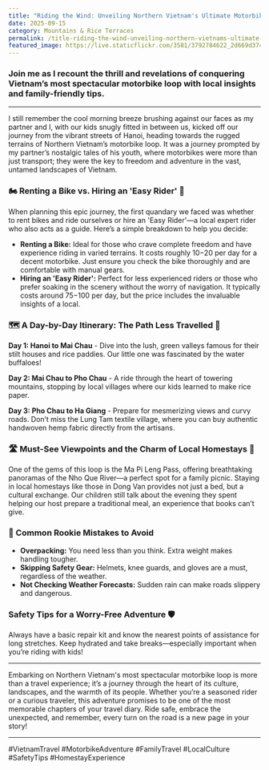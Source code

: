 ```yaml
---
title: "Riding the Wind: Unveiling Northern Vietnam's Ultimate Motorbike Adventure"
date: 2025-09-15
category: Mountains & Rice Terraces
permalink: /title-riding-the-wind-unveiling-northern-vietnams-ultimate-motorbike-adventure/
featured_image: https://live.staticflickr.com/3581/3792784622_2d669d3746.jpg
---
```

### Join me as I recount the thrill and revelations of conquering Vietnam’s most spectacular motorbike loop with local insights and family-friendly tips.

- - -

I still remember the cool morning breeze brushing against our faces as my partner and I, with our kids snugly fitted in between us, kicked off our journey from the vibrant streets of Hanoi, heading towards the rugged terrains of Northern Vietnam’s motorbike loop. It was a journey prompted by my partner’s nostalgic tales of his youth, where motorbikes were more than just transport; they were the key to freedom and adventure in the vast, untamed landscapes of Vietnam.

### 🏍️ Renting a Bike vs. Hiring an 'Easy Rider' 🛵

When planning this epic journey, the first quandary we faced was whether to rent bikes and ride ourselves or hire an 'Easy Rider'—a local expert rider who also acts as a guide. Here’s a simple breakdown to help you decide:

* **Renting a Bike:** Ideal for those who crave complete freedom and have experience riding in varied terrains. It costs roughly $10-$20 per day for a decent motorbike. Just ensure you check the bike thoroughly and are comfortable with manual gears.
* **Hiring an 'Easy Rider':** Perfect for less experienced riders or those who prefer soaking in the scenery without the worry of navigation. It typically costs around $75-$100 per day, but the price includes the invaluable insights of a local.

### 🗺️ A Day-by-Day Itinerary: The Path Less Travelled 🌄

**Day 1: Hanoi to Mai Chau** - Dive into the lush, green valleys famous for their stilt houses and rice paddies. Our little one was fascinated by the water buffaloes!

**Day 2: Mai Chau to Pho Chau** - A ride through the heart of towering mountains, stopping by local villages where our kids learned to make rice paper.

**Day 3: Pho Chau to Ha Giang** - Prepare for mesmerizing views and curvy roads. Don’t miss the Lung Tam textile village, where you can buy authentic handwoven hemp fabric directly from the artisans.

### 🛣️ Must-See Viewpoints and the Charm of Local Homestays 🏡

One of the gems of this loop is the Ma Pi Leng Pass, offering breathtaking panoramas of the Nho Que River—a perfect spot for a family picnic. Staying in local homestays like those in Dong Van provides not just a bed, but a cultural exchange. Our children still talk about the evening they spent helping our host prepare a traditional meal, an experience that books can’t give.

### 🛑 Common Rookie Mistakes to Avoid

* **Overpacking:** You need less than you think. Extra weight makes handling tougher.
* **Skipping Safety Gear:** Helmets, knee guards, and gloves are a must, regardless of the weather.
* **Not Checking Weather Forecasts:** Sudden rain can make roads slippery and dangerous.

### Safety Tips for a Worry-Free Adventure 🛡️

Always have a basic repair kit and know the nearest points of assistance for long stretches. Keep hydrated and take breaks—especially important when you’re riding with kids!

- - -

Embarking on Northern Vietnam's most spectacular motorbike loop is more than a travel experience; it’s a journey through the heart of its culture, landscapes, and the warmth of its people. Whether you’re a seasoned rider or a curious traveler, this adventure promises to be one of the most memorable chapters of your travel diary. Ride safe, embrace the unexpected, and remember, every turn on the road is a new page in your story!

- - -

\#VietnamTravel #MotorbikeAdventure #FamilyTravel #LocalCulture #SafetyTips #HomestayExperience